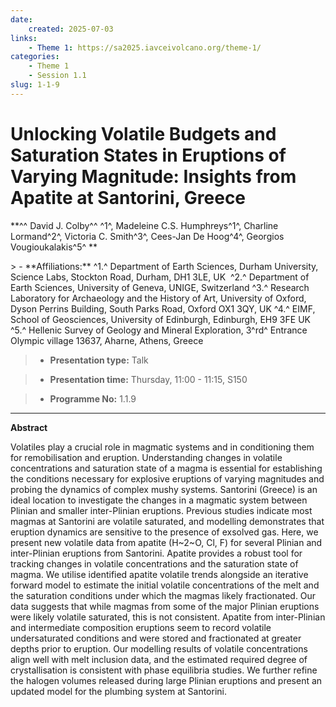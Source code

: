 ```yaml
---
date:
    created: 2025-07-03
links:
    - Theme 1: https://sa2025.iavceivolcano.org/theme-1/
categories:
    - Theme 1
    - Session 1.1
slug: 1-1-9
---
```


# Unlocking Volatile Budgets and Saturation States in Eruptions of Varying Magnitude: Insights from Apatite at Santorini, Greece

**^^ David J. Colby^^ ^1^, Madeleine C.S. Humphreys^1^, Charline Lormand^2^, Victoria C. Smith^3^, Cees-Jan De Hoog^4^, Georgios Vougioukalakis^5^ **

<!-- more -->> - **Affiliations:** ^1.^ Department of Earth Sciences, Durham University, Science Labs, Stockton Road, Durham, DH1 3LE, UK  ^2.^ Department of Earth Sciences, University of Geneva, UNIGE, Switzerland ^3.^ Research Laboratory for Archaeology and the History of Art, University of Oxford, Dyson Perrins Building, South Parks Road, Oxford OX1 3QY, UK ^4.^ EIMF, School of Geosciences, University of Edinburgh, Edinburgh, EH9 3FE UK ^5.^ Hellenic Survey of Geology and Mineral Exploration, 3^rd^ Entrance Olympic village 13637, Aharne, Athens, Greece 

> - **Presentation type:** Talk

> - **Presentation time:** Thursday, 11:00 - 11:15, S150

> - **Programme No:** 1.1.9

--- 

**Abstract**

Volatiles play a crucial role in magmatic systems and in conditioning them for remobilisation and eruption. Understanding changes in volatile concentrations and saturation state of a magma is essential for establishing the conditions necessary for explosive eruptions of varying magnitudes and probing the dynamics of complex mushy systems.
Santorini (Greece) is an ideal location to investigate the changes in a magmatic system between Plinian and smaller inter-Plinian eruptions. Previous studies indicate most magmas at Santorini are volatile saturated, and modelling demonstrates that eruption dynamics are sensitive to the presence of exsolved gas. Here, we present new volatile data from apatite (H~2~O, Cl, F) for several Plinian and inter-Plinian eruptions from Santorini. Apatite provides a robust tool for tracking changes in volatile concentrations and the saturation state of magma. We utilise identified apatite volatile trends alongside an iterative forward model to estimate the initial volatile concentrations of the melt and the saturation conditions under which the magmas likely fractionated.
Our data suggests that while magmas from some of the major Plinian eruptions were likely volatile saturated, this is not consistent. Apatite from inter-Plinian and intermediate composition eruptions seem to record volatile undersaturated conditions and were stored and fractionated at greater depths prior to eruption. Our modelling results of volatile concentrations align well with melt inclusion data, and the estimated required degree of crystallisation is consistent with phase equilibria studies. We further refine the halogen volumes released during large Plinian eruptions and present an updated model for the plumbing system at Santorini.

